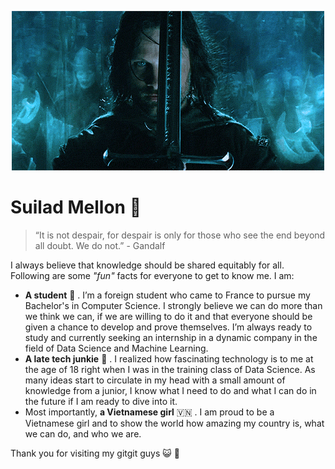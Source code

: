 <p align="center"><img src="aragorn.GIF"></p>

# Suilad Mellon :leaves:
> “It is not despair, for despair is only for those who see the end beyond all doubt. We do not.” - Gandalf

I always believe that knowledge should be shared equitably for all. <br>
Following are some *"fun"* facts for everyone to get to know me. I am: <br>
- **A student** :child: . I’m a foreign student who came to France to pursue my Bachelor's in Computer Science. I strongly believe we can do more than we think we can, if we are willing to do it and that everyone should be given a chance to develop and prove themselves. I’m always ready to study and currently seeking an internship in a dynamic company in the field of Data Science and Machine Learning. 
- **A late tech junkie** :mechanical_arm: . I realized how fascinating technology is to me at the age of 18 right when I was in the training class of Data Science. As many ideas start to circulate in my head with a small amount of knowledge from a junior, I know what I need to do and what I can do in the future if I am ready to dive into it. 
- Most importantly, **a Vietnamese girl** :vietnam: . I am proud to be a Vietnamese girl and to show the world how amazing my country is, what we can do, and who we are.

Thank you for visiting my gitgit guys :smiley_cat: :wave: <br>
